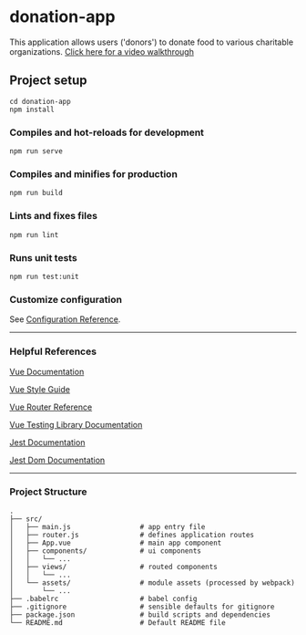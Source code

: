 # donation-app

This application allows users ('donors') to donate food to various charitable organizations. [Click here for a video walkthrough](https://www.youtube.com/watch?v=EYbItua5mzQ)

## Project setup

```
cd donation-app
npm install
```

### Compiles and hot-reloads for development

```
npm run serve
```

### Compiles and minifies for production

```
npm run build
```

### Lints and fixes files

```
npm run lint
```

### Runs unit tests

```
npm run test:unit
```

### Customize configuration

See [Configuration Reference](https://cli.vuejs.org/config/).  

---
### Helpful References

[Vue Documentation](https://vuejs.org/v2/guide/)

[Vue Style Guide](https://vuejs.org/v2/style-guide/)

[Vue Router Reference](https://router.vuejs.org/guide/)

[Vue Testing Library Documentation](https://testing-library.com/docs/vue-testing-library/intro)

[Jest Documentation](https://jestjs.io/docs/expect)

[Jest Dom Documentation](https://github.com/testing-library/jest-dom#custom-matchers)

---

### Project Structure
```
.
├── src/
│   ├── main.js                 # app entry file
│   ├── router.js               # defines application routes
│   ├── App.vue                 # main app component
│   ├── components/             # ui components
│   │   └── ...
│   ├── views/                  # routed components
│   │   └── ...
│   └── assets/                 # module assets (processed by webpack)
│       └── ...
├── .babelrc                    # babel config
├── .gitignore                  # sensible defaults for gitignore
├── package.json                # build scripts and dependencies
└── README.md                   # Default README file
```
